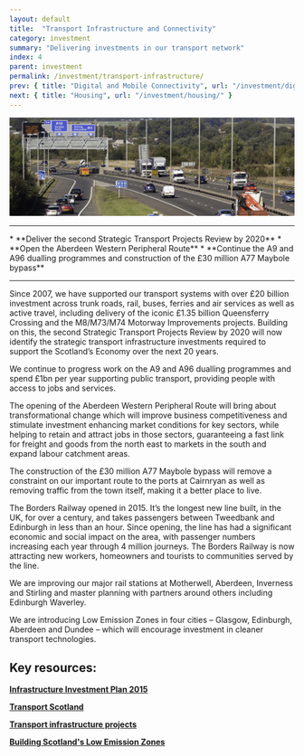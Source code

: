 ```yaml
---
layout: default
title:  "Transport Infrastructure and Connectivity"
category: investment
summary: "Delivering investments in our transport network"
index: 4
parent: investment
permalink: /investment/transport-infrastructure/
prev: { title: "Digital and Mobile Connectivity", url: "/investment/digital-mobile-connectivity/" }
next: { title: "Housing", url: "/investment/housing/" }
---
```


![Motorway](/assets/images/pageimages/investment3.jpg)
<br>
<hr>
* **Deliver the second Strategic Transport Projects Review by 2020**
* **Open the Aberdeen Western Peripheral Route**
* **Continue the A9 and A96 dualling programmes and construction of the £30 million A77 Maybole bypass**

<hr>

Since 2007, we have supported our transport systems with over £20 billion investment across trunk roads, rail, buses, ferries and air services as well as active travel, including delivery of the iconic £1.35 billion Queensferry Crossing and the M8/M73/M74 Motorway Improvements projects. Building on this, the second Strategic Transport Projects Review by 2020 will now identify the strategic transport infrastructure investments required to support the Scotland’s Economy over the next 20 years.

We continue to progress work on the A9 and A96 dualling programmes and spend £1bn per year supporting public transport, providing people with access to jobs and services. 

The opening of the Aberdeen Western Peripheral Route will bring about transformational change which will improve business competitiveness and stimulate investment enhancing market conditions for key sectors, while helping to retain and attract jobs in those sectors, guaranteeing a fast link for freight and goods from the north east to markets in the south and expand labour catchment areas. 

The construction of the £30 million A77 Maybole bypass will remove a constraint on our important route to the ports at Cairnryan as well as removing traffic from the town itself, making it a better place to live.

The Borders Railway opened in 2015. It’s the longest new line built, in the UK, for over a century, and takes passengers between Tweedbank and Edinburgh in less than an hour. Since opening, the line has had a significant economic and social impact on the area, with passenger numbers increasing each year through 4 million journeys. The Borders Railway is now attracting new workers, homeowners and tourists to communities served by the line.

We are improving our major rail stations at Motherwell, Aberdeen, Inverness and Stirling and master planning with partners around others including Edinburgh Waverley.

We are introducing Low Emission Zones in four cities – Glasgow, Edinburgh, Aberdeen and Dundee – which will encourage investment in cleaner transport technologies.


## Key resources: 

**[Infrastructure Investment Plan 2015 ](https://beta.gov.scot/publications/infrastructure-investment-plan-2015/)**

**[Transport Scotland](https://www.transport.gov.scot/)**

**[Transport infrastructure projects](https://www.transport.gov.scot/projects/)**

**[Building Scotland's Low Emission Zones](https://consult.gov.scot/transport-scotland/building-scotlands-low-emission-zones/)**

 
